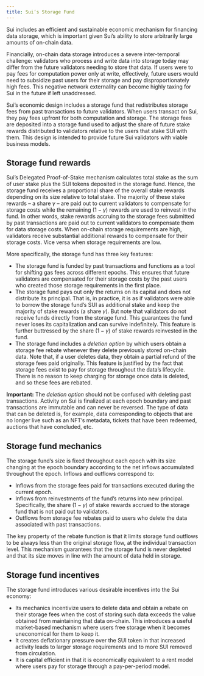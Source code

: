 ```yaml
---
title: Sui’s Storage Fund
---
```


Sui includes an efficient and sustainable economic mechanism for financing data storage, which is important given Sui’s ability to store arbitrarily large amounts of on-chain data.

Financially, on-chain data storage introduces a severe inter-temporal challenge: validators who process and write data into storage today may differ from the future validators needing to store that data. If users were to pay fees for computation power only at write, effectively, future users would need to subsidize past users for their storage and pay disproportionately high fees. This negative network externality can become highly taxing for Sui in the future if left unaddressed.

Sui’s economic design includes a storage fund that redistributes storage fees from past transactions to future validators. When users transact on Sui, they pay fees upfront for both computation and storage. The storage fees are deposited into a storage fund used to adjust the share of future stake rewards distributed to validators relative to the users that stake SUI with them. This design is intended to provide future Sui validators with viable business models.

## Storage fund rewards

Sui’s Delegated Proof-of-Stake mechanism calculates total stake as the sum of user stake plus the SUI tokens deposited in the storage fund. Hence, the storage fund receives a proportional share of the overall stake rewards depending on its size relative to total stake. The majority of these stake rewards –  a share $\gamma$ – are paid out to current validators to compensate for storage costs while the remaining $(1-\gamma)$ rewards are used to reinvest in the fund. In other words, stake rewards accruing to the storage fees submitted by past transactions are paid out to current validators to compensate them for data storage costs. When on-chain storage requirements are high, validators receive substantial additional rewards to compensate for their storage costs. Vice versa when storage requirements are low. 

More specifically, the storage fund has three key features:
* The storage fund is funded by past transactions and functions as a tool for shifting gas fees across different epochs. This ensures that future validators are compensated for their storage costs by the past users who created those storage requirements in the first place.
* The storage fund pays out only the returns on its capital and does not distribute its principal. That is, in practice, it is as if validators were able to borrow the storage fund’s SUI as additional stake and keep the majority of stake rewards (a share $\gamma$). But note that validators do not receive funds directly from the storage fund. This guarantees the fund never loses its capitalization and can survive indefinitely. This feature is further buttressed by the share $(1-\gamma)$ of stake rewards reinvested in the fund.
* The storage fund includes a _deletion option_ by which users obtain a storage fee rebate whenever they delete previously stored on-chain data. Note that, if a user deletes data, they obtain a partial refund of the storage fees paid originally. This feature is justified by the fact that storage fees exist to pay for storage throughout the data’s lifecycle. There is no reason to keep charging for storage once data is deleted, and so these fees are rebated.

**Important:** The _deletion option_ should not be confused with deleting past transactions. Activity on Sui is finalized at each epoch boundary and  past transactions are immutable and can never be reversed. The type of data that can be deleted is, for example, data corresponding to objects that are no longer live such as an NFT’s metadata, tickets that have been redeemed, auctions that have concluded, etc.

## Storage fund mechanics

The storage fund’s size is fixed throughout each epoch with its size changing at the epoch boundary according to the net inflows accumulated throughout the epoch. Inflows and outflows correspond to:
* Inflows from the storage fees paid for transactions executed during the current epoch.
* Inflows from reinvestments of the fund’s returns into new principal. Specifically, the share $(1-\gamma)$ of stake rewards accrued to the storage fund that is not paid out to validators.
* Outflows from storage fee rebates paid to users who delete the data associated with past transactions.

The key property of the rebate function is that it limits storage fund outflows to be always less than the original storage flow, at the individual transaction level. This mechanism guarantees that the storage fund is never depleted and that its size moves in line with the amount of data held in storage.

## Storage fund incentives

The storage fund introduces various desirable incentives into the Sui economy:
* Its mechanics incentivize users to delete data and obtain a rebate on their storage fees when the cost of storing such data exceeds the value obtained from maintaining that data on-chain. This introduces a useful market-based mechanism where users free storage when it becomes uneconomical for them to keep it.
* It creates deflationary pressure over the SUI token in that increased activity leads to larger storage requirements and to more SUI removed from circulation. 
* It is capital efficient in that it is economically equivalent to a rent model where users pay for storage through a pay-per-period model.
